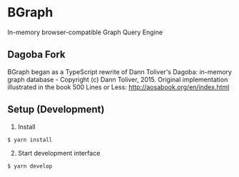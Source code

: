 # BGraph
In-memory browser-compatible Graph Query Engine

## Dagoba Fork

BGraph began as a TypeScript rewrite of Dann Toliver's Dagoba: in-memory graph database - Copyright (c) Dann Toliver, 2015. Original implementation illustrated in the book 500 Lines or Less: http://aosabook.org/en/index.html

## Setup (Development)

1. Install
```bash
$ yarn install
```

2. Start development interface
```bash
$ yarn develop
```
